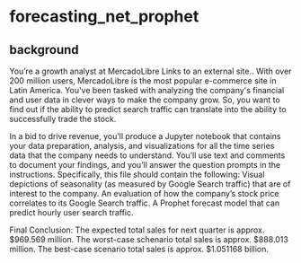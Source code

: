 # forecasting_net_prophet

## background
You’re a growth analyst at MercadoLibre Links to an external site.. With over 200 million users, MercadoLibre is the most popular e-commerce site in Latin America. You've been tasked with analyzing the company's financial and user data in clever ways to make the company grow. So, you want to find out if the ability to predict search traffic can translate into the ability to successfully trade the stock.

In a bid to drive revenue, you’ll produce a Jupyter notebook that contains your data preparation, analysis, and visualizations for all the time series data that the company needs to understand. You’ll use text and comments to document your findings, and you’ll answer the question prompts in the instructions. Specifically, this file should contain the following:
Visual depictions of seasonality (as measured by Google Search traffic) that are of interest to the company.
An evaluation of how the company’s stock price correlates to its Google Search traffic.
A Prophet forecast model that can predict hourly user search traffic.

Final Conclusion:
The expected total sales for next quarter is approx. $969.569 million.  The worst-case schenario total sales is approx. $888.013 million.  The best-case scenario total sales is approx. $1.051168 billion.


